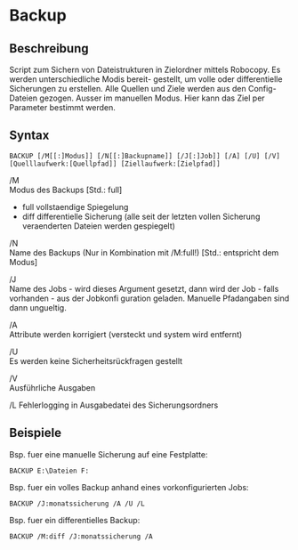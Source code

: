 

# Backup
 

## Beschreibung
Script zum Sichern von Dateistrukturen in Zielordner mittels Robocopy. Es werden unterschiedliche Modis bereit-
gestellt, um volle oder differentielle Sicherungen zu erstellen.
Alle Quellen und Ziele werden aus den Config-Dateien gezogen. Ausser im manuellen Modus. Hier kann das Ziel per
Parameter bestimmt werden.

## Syntax

    BACKUP [/M[[:]Modus]] [/N[[:]Backupname]] [/J[:]Job]] [/A] [/U] [/V] [Quelllaufwerk:[Quellpfad]] [Ziellaufwerk:[Zielpfad]]


/M     
Modus des Backups [Std.: full]
* full  vollstaendige Spiegelung
* diff  differentielle Sicherung (alle seit der letzten vollen Sicherung veraenderten Dateien werden gespiegelt)
        
/N     
Name des Backups (Nur in Kombination mit /M:full!) [Std.: entspricht dem Modus]  	

/J     
Name des Jobs - wird dieses Argument gesetzt, dann wird der Job - falls vorhanden - aus der Jobkonfi guration geladen. Manuelle Pfadangaben sind dann ungueltig.

/A     
Attribute werden korrigiert (versteckt und system wird entfernt)

/U     
Es werden keine Sicherheitsrückfragen gestellt

/V     
Ausführliche Ausgaben

/L
Fehlerlogging in Ausgabedatei des Sicherungsordners

## Beispiele
Bsp. fuer eine manuelle Sicherung auf eine Festplatte:

    BACKUP E:\Dateien F:
     
Bsp. fuer ein volles Backup anhand eines vorkonfigurierten Jobs: 

    BACKUP /J:monatssicherung /A /U /L
     
Bsp. fuer ein differentielles Backup: 

    BACKUP /M:diff /J:monatssicherung /A

